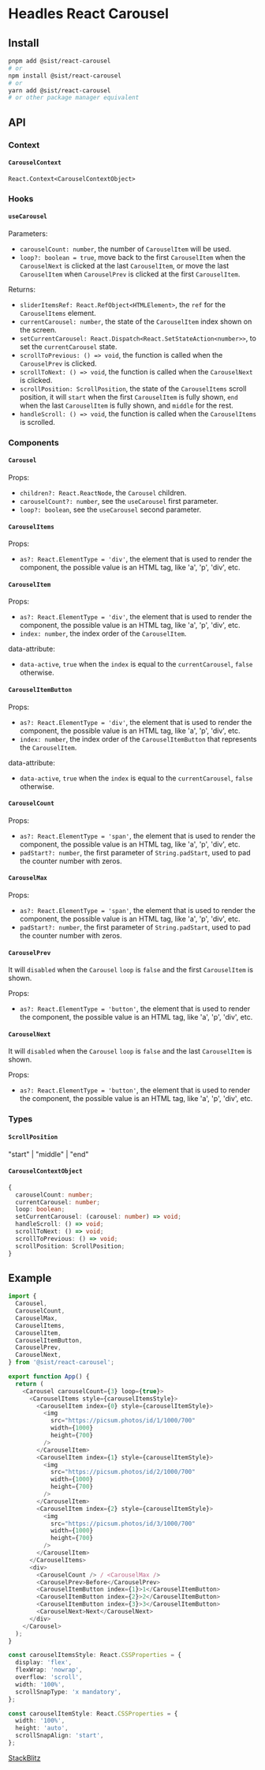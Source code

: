 # Headles React Carousel

## Install

```bash
pnpm add @sist/react-carousel
# or
npm install @sist/react-carousel
# or
yarn add @sist/react-carousel
# or other package manager equivalent
```

## API

### Context

#### `CarouselContext`

`React.Context<CarouselContextObject>`

### Hooks

#### `useCarousel`

Parameters:

- `carouselCount: number`, the number of `CarouselItem` will be used.
- `loop?: boolean = true`, move back to the first `CarouselItem` when the `CarouselNext` is clicked at the last `CarouselItem`, or move the last `CarouselItem` when `CarouselPrev` is clicked at the first `CarouselItem`.

Returns:

- `sliderItemsRef: React.RefObject<HTMLElement>`, the `ref` for the `CarouselItems` element.
- `currentCarousel: number`, the state of the `CarouselItem` index shown on the screen.
- `setCurrentCarousel: React.Dispatch<React.SetStateAction<number>>`, to set the `currentCarousel` state.
- `scrollToPrevious: () => void`, the function is called when the `CarouselPrev` is clicked.
- `scrollToNext: () => void`, the function is called when the `CarouselNext` is clicked.
- `scrollPosition: ScrollPosition`, the state of the `CarouselItems` scroll position, it will `start` when the first `CarouselItem` is fully shown, `end` when the last `CarouselItem` is fully shown, and `middle` for the rest.
- `handleScroll: () => void`, the function is called when the `CarouselItems` is scrolled.

### Components

#### `Carousel`

Props:

- `children?: React.ReactNode`, the `Carousel` children.
- `carouselCount?: number`, see the `useCarousel` first parameter.
- `loop?: boolean`, see the `useCarousel` second parameter.

#### `CarouselItems`

Props:

- `as?: React.ElementType = 'div'`, the element that is used to render the component, the possible value is an HTML tag, like 'a', 'p', 'div', etc.

#### `CarouselItem`

Props:

- `as?: React.ElementType = 'div'`, the element that is used to render the component, the possible value is an HTML tag, like 'a', 'p', 'div', etc.
- `index: number`, the index order of the `CarouselItem`.

data-attribute:

- `data-active`, `true` when the `index` is equal to the `currentCarousel`, `false` otherwise.

#### `CarouselItemButton`

Props:

- `as?: React.ElementType = 'div'`, the element that is used to render the component, the possible value is an HTML tag, like 'a', 'p', 'div', etc.
- `index: number`, the index order of the `CarouselItemButton` that represents the `CarouselItem`.

data-attribute:

- `data-active`, `true` when the `index` is equal to the `currentCarousel`, `false` otherwise.

#### `CarouselCount`

Props:

- `as?: React.ElementType = 'span'`, the element that is used to render the component, the possible value is an HTML tag, like 'a', 'p', 'div', etc.
- `padStart?: number`, the first parameter of `String.padStart`, used to pad the counter number with zeros.

#### `CarouselMax`

Props:

- `as?: React.ElementType = 'span'`, the element that is used to render the component, the possible value is an HTML tag, like 'a', 'p', 'div', etc.
- `padStart?: number`, the first parameter of `String.padStart`, used to pad the counter number with zeros.

#### `CarouselPrev`

It will `disabled` when the `Carousel` `loop` is `false` and the first `CarouselItem` is shown.

Props:

- `as?: React.ElementType = 'button'`, the element that is used to render the component, the possible value is an HTML tag, like 'a', 'p', 'div', etc.

#### `CarouselNext`

It will `disabled` when the `Carousel` `loop` is `false` and the last `CarouselItem` is shown.

Props:

- `as?: React.ElementType = 'button'`, the element that is used to render the component, the possible value is an HTML tag, like 'a', 'p', 'div', etc.

### Types

#### `ScrollPosition`

"start" | "middle" | "end"

#### `CarouselContextObject`

```ts
{
  carouselCount: number;
  currentCarousel: number;
  loop: boolean;
  setCurrentCarousel: (carousel: number) => void;
  handleScroll: () => void;
  scrollToNext: () => void;
  scrollToPrevious: () => void;
  scrollPosition: ScrollPosition;
}
```

## Example

```ts
import {
  Carousel,
  CarouselCount,
  CarouselMax,
  CarouselItems,
  CarouselItem,
  CarouselItemButton,
  CarouselPrev,
  CarouselNext,
} from '@sist/react-carousel';

export function App() {
  return (
    <Carousel carouselCount={3} loop={true}>
      <CarouselItems style={carouselItemsStyle}>
        <CarouselItem index={0} style={carouselItemStyle}>
          <img
            src="https://picsum.photos/id/1/1000/700"
            width={1000}
            height={700}
          />
        </CarouselItem>
        <CarouselItem index={1} style={carouselItemStyle}>
          <img
            src="https://picsum.photos/id/2/1000/700"
            width={1000}
            height={700}
          />
        </CarouselItem>
        <CarouselItem index={2} style={carouselItemStyle}>
          <img
            src="https://picsum.photos/id/3/1000/700"
            width={1000}
            height={700}
          />
        </CarouselItem>
      </CarouselItems>
      <div>
        <CarouselCount /> / <CarouselMax />
        <CarouselPrev>Before</CarouselPrev>
        <CarouselItemButton index={1}>1</CarouselItemButton>
        <CarouselItemButton index={2}>2</CarouselItemButton>
        <CarouselItemButton index={3}>3</CarouselItemButton>
        <CarouselNext>Next</CarouselNext>
      </div>
    </Carousel>
  );
}

const carouselItemsStyle: React.CSSProperties = {
  display: 'flex',
  flexWrap: 'nowrap',
  overflow: 'scroll',
  width: '100%',
  scrollSnapType: 'x mandatory',
};

const carouselItemStyle: React.CSSProperties = {
  width: '100%',
  height: 'auto',
  scrollSnapAlign: 'start',
};
```

[StackBlitz](https://stackblitz.com/edit/vitejs-vite-1yyfzgrz)
